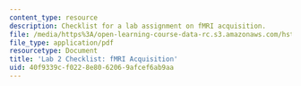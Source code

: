```yaml
---
content_type: resource
description: Checklist for a lab assignment on fMRI acquisition.
file: /media/https%3A/open-learning-course-data-rc.s3.amazonaws.com/hst-583-functional-magnetic-resonance-imaging-data-acquisition-and-analysis-fall-2008/40f9339cf0228e8062069afcef6ab9aa_lab2_chklist.pdf
file_type: application/pdf
resourcetype: Document
title: 'Lab 2 Checklist: fMRI Acquisition'
uid: 40f9339c-f022-8e80-6206-9afcef6ab9aa
---
```

